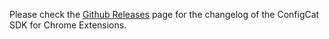 Please check the [Github Releases](https://github.com/configcat/js-chromium-extension-sdk/releases) page for the changelog of the ConfigCat SDK for Chrome Extensions.